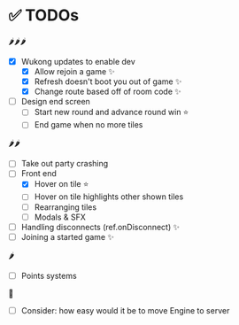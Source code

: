 # ✅ TODOs

🌶🌶🌶

- [x] Wukong updates to enable dev
  - [x] Allow rejoin a game ✨
  - [x] Refresh doesn't boot you out of game ✨
  - [x] Change route based off of room code ✨
- [ ] Design end screen
  - [ ] Start new round and advance round win ⭐️
  - [ ] End game when no more tiles

🌶🌶

- [ ] Take out party crashing
- [ ] Front end
  - [x] Hover on tile ⭐️
  - [ ] Hover on tile highlights other shown tiles
  - [ ] Rearranging tiles
  - [ ] Modals & SFX
- [ ] Handling disconnects (ref.onDisconnect) ✨
- [ ] Joining a started game ✨

🌶

- [ ] Points systems

🧊

- [ ] Consider: how easy would it be to move Engine to server
